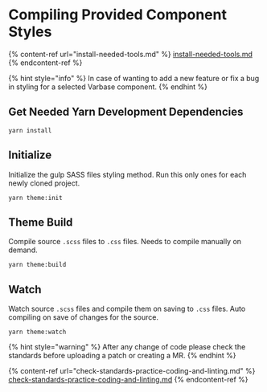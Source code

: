 # Compiling Provided Component Styles

{% content-ref url="install-needed-tools.md" %}
[install-needed-tools.md](install-needed-tools.md)
{% endcontent-ref %}

{% hint style="info" %}
In case of wanting to add a new feature or fix a bug in styling for a selected Varbase component.
{% endhint %}

## Get Needed Yarn Development Dependencies

```
yarn install
```

## Initialize

Initialize the gulp SASS files styling method. Run this only ones for each newly cloned project.

```
yarn theme:init
```

## Theme Build

Compile source `.scss` files to `.css` files. Needs to compile manually on demand.

```
yarn theme:build
```

## Watch

Watch source `.scss` files and compile them on saving to `.css` files. Auto compiling on save of changes for the source.

```
yarn theme:watch
```

{% hint style="warning" %}
After any change of code please check the standards before uploading a patch or creating a MR.
{% endhint %}

{% content-ref url="check-standards-practice-coding-and-linting.md" %}
[check-standards-practice-coding-and-linting.md](check-standards-practice-coding-and-linting.md)
{% endcontent-ref %}

